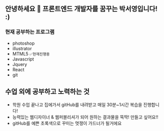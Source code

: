 ## 안녕하세요 👋 프론트엔드 개발자를 꿈꾸는 박서영입니다! :)
### 현재 공부하는 프로그램
* photoshop
* illustrator
* MTML5 `✅현재진행중`
* Javascript
* Jquery
* React
* git

## 수업 외에 공부하고 노력하는 것
* 학원 수업 끝나고 집에가서 gitHub를 내려받고 매일 30분~1시간 복습을 진행합니다!
* 능력있는 웹디자이너 & 웹퍼블리셔가 되어 원하는 결과물을 뚝딱! 만들고 싶어요!!
* gitHub를 예쁜 초록색으로 꾸미는 멋쟁이 가드너가 될거에요
